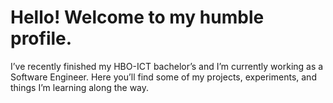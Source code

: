 # Hello! Welcome to my humble profile.

I’ve recently finished my HBO-ICT bachelor’s and I’m currently working as a Software Engineer. Here you’ll find some of my projects, experiments, and things I’m learning along the way.
